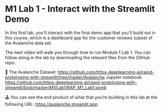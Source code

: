 #  M1 Lab 1 - Interact with the Streamlit Demo

In this first lab, you'll interact with the final demo app that you'll build out in this course, which is a dashboard app for the customer reviews subset of the Avalanche data set.

The next video will walk you through how to run Module 1 Lab 1. You can follow along in the lab by downloading the relevant files from the GitHub repo:

🐙 The Avalanche Dataset: https://github.com/https-deeplearning-ai/rapid-prototyping-with-streamlit/tree/master/Avalanche
Jupyter notebook: https://github.com/https-deeplearning-ai/rapid-prototyping-with-streamlit/blob/master/M1/Lab1/RAP_M1_Lab1.ipynb

🕹️ You can see the end product of what that you’re building in this lab at the following URL: 
https://avalanche.streamlit.app
